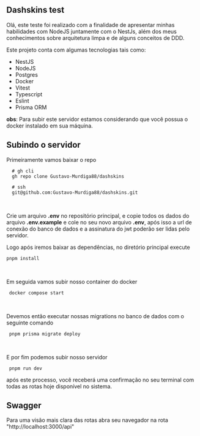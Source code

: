 
## Dashskins test

<p>
 Olá, este teste foi realizado com a finalidade de apresentar minhas habilidades com NodeJS juntamente com o NestJs, além dos meus conhecimentos sobre arquitetura limpa e de alguns conceitos de DDD.

 Este projeto conta com algumas tecnologias tais como:
  
  - NestJS
  - NodeJS
  - Postgres
  - Docker
  - Vitest
  - Typescript
  - Eslint
  - Prisma ORM
</p>

 **obs**: Para subir este servidor estamos considerando que você possua o docker instalado em sua máquina. 


## Subindo o servidor
  Primeiramente vamos baixar o repo

  ```shell
    # gh cli
    gh repo clone Gustavo-Murdiga88/dashskins

    # ssh
    git@github.com:Gustavo-Murdiga88/dashskins.git
  ```
  <br>

  Crie um arquivo **.env** no repositório principal, e copie todos os dados do arquivo **.env.example** e cole no seu novo arquivo **.env**, após isso a url de conexão do banco de dados e a assinatura do jwt poderão ser lidas pelo servidor.

  Logo após iremos baixar as dependências, no diretório principal execute

   ```shell
   pnpm install
   ```
   <br>

   Em seguida vamos subir nosso container do docker

   ```shell
    docker compose start
   ```
   <br>

  Devemos então executar nossas migrations no banco de dados com o seguinte comando

   ```shell
    pnpm prisma migrate deploy
   ```
   <br>

  E por fim podemos subir nosso servidor
  
   ```shell
    pnpm run dev
   ```
  após este processo, você receberá uma confirmação no seu terminal com todas as rotas hoje disponível no sistema.

  ## Swagger

  Para uma visão mais clara das rotas abra seu navegador na rota "http://localhost:3000/api"